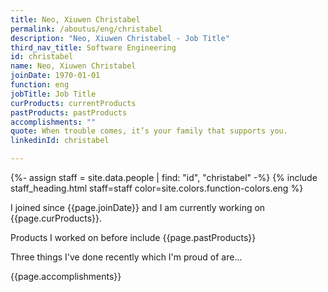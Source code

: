 ```yaml
---
title: Neo, Xiuwen Christabel
permalink: /aboutus/eng/christabel
description: "Neo, Xiuwen Christabel - Job Title"
third_nav_title: Software Engineering
id: christabel
name: Neo, Xiuwen Christabel
joinDate: 1970-01-01
function: eng
jobTitle: Job Title
curProducts: currentProducts
pastProducts: pastProducts
accomplishments: ""
quote: When trouble comes, it’s your family that supports you.
linkedinId: christabel

---
```


{%- assign staff = site.data.people | find: "id", "christabel" -%}
{% include staff_heading.html staff=staff color=site.colors.function-colors.eng %}

<p>I joined since {{page.joinDate}} and I am currently working on {{page.curProducts}}.</p>

<p>Products I worked on before include {{page.pastProducts}}</p>

<p>Three things I've done recently which I'm proud of are...</p>
{{page.accomplishments}}
